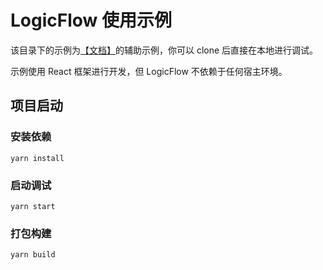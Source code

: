 # LogicFlow 使用示例

该目录下的示例为[【文档】](http://logic-flow.org/)的辅助示例，你可以 clone 后直接在本地进行调试。

示例使用 React 框架进行开发，但 LogicFlow 不依赖于任何宿主环境。

## 项目启动

### 安装依赖

```shell
yarn install
```

### 启动调试

```shell
yarn start
```

### 打包构建

```shell
yarn build
```
